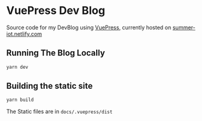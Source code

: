 # VuePress Dev Blog

Source code for my DevBlog using [VuePress](https://vuepress.vuejs.org/), currently hosted on [summer-iot.netlify.com](https://summer-iot.netlify.com)

## Running The Blog Locally

```bash
yarn dev
```

## Building the static site

```bash
yarn build
```

The Static files are in `docs/.vuepress/dist`
